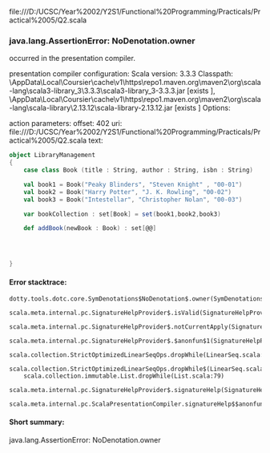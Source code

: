 file:///D:/UCSC/Year%2002/Y2S1/Functional%20Programming/Practicals/Practical%2005/Q2.scala
### java.lang.AssertionError: NoDenotation.owner

occurred in the presentation compiler.

presentation compiler configuration:
Scala version: 3.3.3
Classpath:
<HOME>\AppData\Local\Coursier\cache\v1\https\repo1.maven.org\maven2\org\scala-lang\scala3-library_3\3.3.3\scala3-library_3-3.3.3.jar [exists ], <HOME>\AppData\Local\Coursier\cache\v1\https\repo1.maven.org\maven2\org\scala-lang\scala-library\2.13.12\scala-library-2.13.12.jar [exists ]
Options:



action parameters:
offset: 402
uri: file:///D:/UCSC/Year%2002/Y2S1/Functional%20Programming/Practicals/Practical%2005/Q2.scala
text:
```scala
object LibraryManagement
{
    case class Book (title : String, author : String, isbn : String)

    val book1 = Book("Peaky Blinders", "Steven Knight" , "00-01")
    val book2 = Book("Harry Potter", "J. K. Rowling", "00-02")
    val book3 = Book("Intestellar", "Christopher Nolan", "00-03")

    var bookCollection : set[Book] = set(book1,book2,book3)

    def addBook(newBook : Book) : set[@@]




}
```



#### Error stacktrace:

```
dotty.tools.dotc.core.SymDenotations$NoDenotation$.owner(SymDenotations.scala:2607)
	scala.meta.internal.pc.SignatureHelpProvider$.isValid(SignatureHelpProvider.scala:83)
	scala.meta.internal.pc.SignatureHelpProvider$.notCurrentApply(SignatureHelpProvider.scala:94)
	scala.meta.internal.pc.SignatureHelpProvider$.$anonfun$1(SignatureHelpProvider.scala:48)
	scala.collection.StrictOptimizedLinearSeqOps.dropWhile(LinearSeq.scala:280)
	scala.collection.StrictOptimizedLinearSeqOps.dropWhile$(LinearSeq.scala:278)
	scala.collection.immutable.List.dropWhile(List.scala:79)
	scala.meta.internal.pc.SignatureHelpProvider$.signatureHelp(SignatureHelpProvider.scala:48)
	scala.meta.internal.pc.ScalaPresentationCompiler.signatureHelp$$anonfun$1(ScalaPresentationCompiler.scala:426)
```
#### Short summary: 

java.lang.AssertionError: NoDenotation.owner